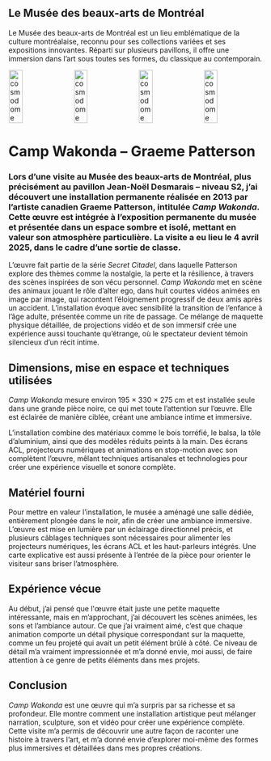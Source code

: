 ## Le Musée des beaux-arts de Montréal
Le Musée des beaux-arts de Montréal est un lieu emblématique de la culture montréalaise, reconnu pour ses collections variées et ses expositions innovantes. Réparti sur plusieurs pavillons, il offre une immersion dans l’art sous toutes ses formes, du classique au contemporain.  
<div style="display: flex; justify-content: space-around;">
  <img src="./photo_reference/expo_01.jfif" alt="cosmodome" style="width: 23%; margin-right: 10px;" />
  <img src="./photo_reference/expo_02.jfif" alt="cosmodome" style="width: 23%; margin-right: 10px;" />
  <img src="./photo_reference/expo_03.jfif" alt="cosmodome" style="width: 23%; margin-right: 10px;" />
  <img src="./photo_reference/expo_04.jfif" alt="cosmodome" style="width: 23%;" />
</div>

# Camp Wakonda – Graeme Patterson
### Lors d’une visite au Musée des beaux-arts de Montréal, plus précisément au pavillon Jean-Noël Desmarais – niveau S2, j’ai découvert une installation permanente réalisée en 2013 par l’artiste canadien Graeme Patterson, intitulée *Camp Wakonda*. Cette œuvre est intégrée à l’exposition permanente du musée et présentée dans un espace sombre et isolé, mettant en valeur son atmosphère particulière. La visite a eu lieu le 4 avril 2025, dans le cadre d’une sortie de classe.

L’œuvre fait partie de la série *Secret Citadel*, dans laquelle Patterson explore des thèmes comme la nostalgie, la perte et la résilience, à travers des scènes inspirées de son vécu personnel. *Camp Wakonda* met en scène des animaux jouant le rôle d’alter ego, dans huit courtes vidéos animées en image par image, qui racontent l’éloignement progressif de deux amis après un accident. L’installation évoque avec sensibilité la transition de l’enfance à l’âge adulte, présentée comme un rite de passage. Ce mélange de maquette physique détaillée, de projections vidéo et de son immersif crée une expérience aussi touchante qu’étrange, où le spectateur devient témoin silencieux d’un récit intime.

## Dimensions, mise en espace et techniques utilisées
*Camp Wakonda* mesure environ 195 × 330 × 275 cm et est installée seule dans une grande pièce noire, ce qui met toute l’attention sur l’œuvre. Elle est éclairée de manière ciblée, créant une ambiance intime et immersive.

L’installation combine des matériaux comme le bois torréfié, le balsa, la tôle d’aluminium, ainsi que des modèles réduits peints à la main. Des écrans ACL, projecteurs numériques et animations en stop-motion avec son complètent l’œuvre, mêlant techniques artisanales et technologies pour créer une expérience visuelle et sonore complète.

## Matériel fourni
Pour mettre en valeur l’installation, le musée a aménagé une salle dédiée, entièrement plongée dans le noir, afin de créer une ambiance immersive. L’œuvre est mise en lumière par un éclairage directionnel précis, et plusieurs câblages techniques sont nécessaires pour alimenter les projecteurs numériques, les écrans ACL et les haut-parleurs intégrés. Une carte explicative est aussi présente à l’entrée de la pièce pour orienter le visiteur sans briser l’atmosphère.

## Expérience vécue
Au début, j’ai pensé que l'œuvre était juste une petite maquette intéressante, mais en m’approchant, j’ai découvert les scènes animées, les sons et l’ambiance autour. Ce que j’ai vraiment aimé, c’est que chaque animation comporte un détail physique correspondant sur la maquette, comme un feu projeté qui avait un petit élément brûlé à côté. Ce niveau de détail m’a vraiment impressionnée et m’a donné envie, moi aussi, de faire attention à ce genre de petits éléments dans mes projets.

## Conclusion
*Camp Wakonda* est une œuvre qui m’a surpris par sa richesse et sa profondeur. Elle montre comment une installation artistique peut mélanger narration, sculpture, son et vidéo pour créer une expérience complète. Cette visite m’a permis de découvrir une autre façon de raconter une histoire à travers l’art, et m’a donné envie d’explorer moi-même des formes plus immersives et détaillées dans mes propres créations.

